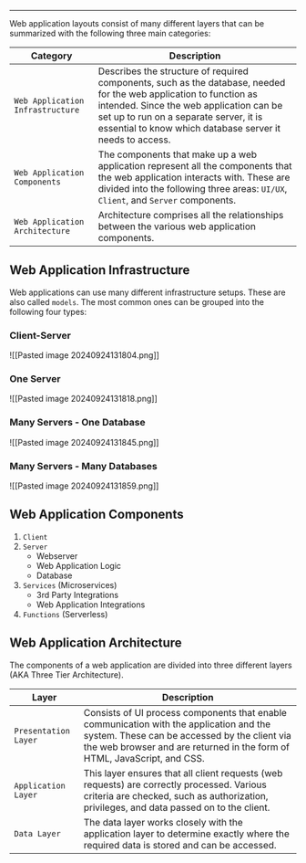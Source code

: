 ____

Web application layouts consist of many different layers that can be summarized with the following three main categories:

|**Category**|**Description**|
|---|---|
|`Web Application Infrastructure`|Describes the structure of required components, such as the database, needed for the web application to function as intended. Since the web application can be set up to run on a separate server, it is essential to know which database server it needs to access.|
|`Web Application Components`|The components that make up a web application represent all the components that the web application interacts with. These are divided into the following three areas: `UI/UX`, `Client`, and `Server` components.|
|`Web Application Architecture`|Architecture comprises all the relationships between the various web application components.|

## Web Application Infrastructure

Web applications can use many different infrastructure setups. These are also called `models`. The most common ones can be grouped into the following four types:

### Client-Server

![[Pasted image 20240924131804.png]]

### One Server

![[Pasted image 20240924131818.png]]

### Many Servers - One Database

![[Pasted image 20240924131845.png]]

### Many Servers - Many Databases

![[Pasted image 20240924131859.png]]

## Web Application Components

1. `Client`
2. `Server`
    - Webserver
    - Web Application Logic
    - Database
3. `Services` (Microservices)
    - 3rd Party Integrations
    - Web Application Integrations
4. `Functions` (Serverless)


## Web Application Architecture

The components of a web application are divided into three different layers (AKA Three Tier Architecture).

|**Layer**|**Description**|
|---|---|
|`Presentation Layer`|Consists of UI process components that enable communication with the application and the system. These can be accessed by the client via the web browser and are returned in the form of HTML, JavaScript, and CSS.|
|`Application Layer`|This layer ensures that all client requests (web requests) are correctly processed. Various criteria are checked, such as authorization, privileges, and data passed on to the client.|
|`Data Layer`|The data layer works closely with the application layer to determine exactly where the required data is stored and can be accessed.|